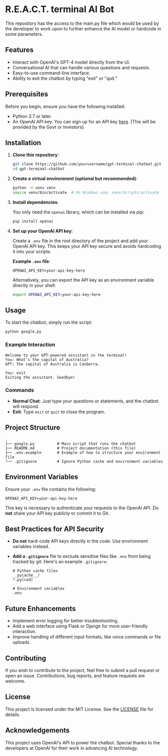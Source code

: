 
# R.E.A.C.T. terminal AI Bot

This repository has the access to the main.py file which would be used by the developer to work upon to further enhance the AI model or hardcode in some parameters.




## Features

- Interact with OpenAI's GPT-4 model directly from the UI.
- Conversational AI that can handle various questions and requests.
- Easy-to-use command-line interface.
- Ability to exit the chatbot by typing "exit" or "quit."

## Prerequisites

Before you begin, ensure you have the following installed:

- Python 3.7 or later.
- An OpenAI API key. You can sign up for an API key [here](https://beta.openai.com/signup/). [This will be provided by the Govt or Investors]

## Installation

1. **Clone this repository**:

    ```bash
    git clone https://github.com/yourusername/gpt-terminal-chatbot.git
    cd gpt-terminal-chatbot
    ```

2. **Create a virtual environment (optional but recommended)**:

    ```bash
    python -m venv venv
    source venv/bin/activate  # On Windows use: venv\Scripts\activate
    ```

3. **Install dependencies**:

    You only need the `openai` library, which can be installed via pip:

    ```bash
    pip install openai
    ```

4. **Set up your OpenAI API key**:

    Create a `.env` file in the root directory of the project and add your OpenAI API key. This keeps your API key secure and avoids hardcoding it into your scripts.

    **Example `.env` file**:
    ```text
    OPENAI_API_KEY=your-api-key-here
    ```

    Alternatively, you can export the API key as an environment variable directly in your shell:

    ```bash
    export OPENAI_API_KEY=your-api-key-here
    ```

## Usage

To start the chatbot, simply run the script:

```bash
python google.py
```

### Example Interaction

```
Welcome to your GPT-powered assistant in the terminal!
You: What's the capital of Australia?
GPT: The capital of Australia is Canberra.

You: exit
Exiting the assistant. Goodbye!
```

### Commands

- **Normal Chat**: Just type your questions or statements, and the chatbot will respond.
- **Exit**: Type `exit` or `quit` to close the program.

## Project Structure

```
.
├── google.py          # Main script that runs the chatbot
├── README.md          # Project documentation (this file)
├── .env.example       # Example of how to structure your environment file
└── .gitignore         # Ignore Python cache and environment variables
```

## Environment Variables

Ensure your `.env` file contains the following:

```text
OPENAI_API_KEY=your-api-key-here
```

This key is necessary to authenticate your requests to the OpenAI API. Do **not** share your API key publicly or commit it to Git.

## Best Practices for API Security

- **Do not** hard-code API keys directly in the code. Use environment variables instead.
- **Add a `.gitignore`** file to exclude sensitive files like `.env` from being tracked by git. Here's an example `.gitignore`:

    ```text
    # Python cache files
    __pycache__/
    *.py[cod]

    # Environment variables
    .env
    ```

## Future Enhancements

- Implement error logging for better troubleshooting.
- Add a web interface using Flask or Django for more user-friendly interaction.
- Improve handling of different input formats, like voice commands or file uploads.

## Contributing

If you wish to contribute to the project, feel free to submit a pull request or open an issue. Contributions, bug reports, and feature requests are welcome.

## License

This project is licensed under the MIT License. See the [LICENSE](LICENSE) file for details.

## Acknowledgements

This project uses OpenAI's API to power the chatbot. Special thanks to the developers at OpenAI for their work in advancing AI technology.
